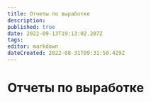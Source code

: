 ```yaml
---
title: Отчеты по выработке
description: 
published: true
date: 2022-09-13T19:13:02.207Z
tags: 
editor: markdown
dateCreated: 2022-08-31T09:31:50.429Z
---
```


# Отчеты по выработке

